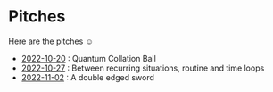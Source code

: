 # Pitches

Here are the pitches ☺

- [2022-10-20](./2022-10-20-pitch.md) : Quantum Collation Ball
- [2022-10-27](./2022-10-27-pitch.md) : Between recurring situations, routine and time loops
- [2022-11-02](./2022-11-02-pitch.md) : A double edged sword